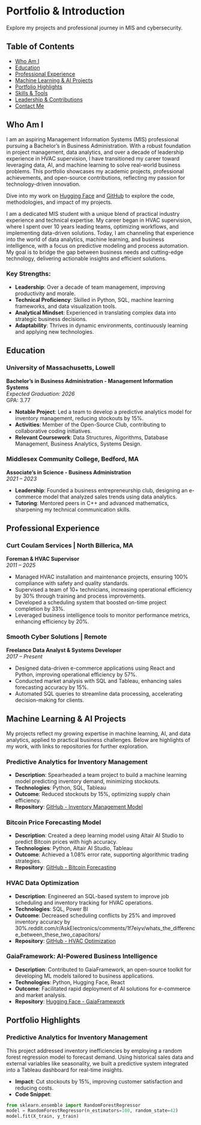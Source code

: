 # Portfolio & Introduction
Explore my projects and professional journey in MIS and cybersecurity.

## Table of Contents
- [Who Am I](#who-am-i)
- [Education](#education)
- [Professional Experience](#professional-experience)
- [Machine Learning & AI Projects](#machine-learning--ai-projects)
- [Portfolio Highlights](#portfolio-highlights)
- [Skills & Tools](#skills--tools)
- [Leadership & Contributions](#leadership--contributions)
- [Contact Me](#contact-me)

## Who Am I
I am an aspiring Management Information Systems (MIS) professional pursuing a Bachelor’s in Business Administration. With a robust foundation in project management, data analytics, and over a decade of leadership experience in HVAC supervision, I have transitioned my career toward leveraging data, AI, and machine learning to solve real-world business problems. This portfolio showcases my academic projects, professional achievements, and open-source contributions, reflecting my passion for technology-driven innovation.

Dive into my work on [Hugging Face](https://huggingface.co/) and [GitHub](https://github.com/) to explore the code, methodologies, and impact of my projects.

I am a dedicated MIS student with a unique blend of practical industry experience and technical expertise. My career began in HVAC supervision, where I spent over 10 years leading teams, optimizing workflows, and implementing data-driven solutions. Today, I am channeling that experience into the world of data analytics, machine learning, and business intelligence, with a focus on predictive modeling and process automation. My goal is to bridge the gap between business needs and cutting-edge technology, delivering actionable insights and efficient solutions.

### Key Strengths:
- **Leadership**: Over a decade of team management, improving productivity and morale.
- **Technical Proficiency**: Skilled in Python, SQL, machine learning frameworks, and data visualization tools.
- **Analytical Mindset**: Experienced in translating complex data into strategic business decisions.
- **Adaptability**: Thrives in dynamic environments, continuously learning and applying new technologies.

## Education
### University of Massachusetts, Lowell
**Bachelor’s in Business Administration - Management Information Systems**  
*Expected Graduation: 2026*  
GPA: 3.77  
- **Notable Project**: Led a team to develop a predictive analytics model for inventory management, reducing stockouts by 15%.  
- **Activities**: Member of the Open-Source Club, contributing to collaborative coding initiatives.  
- **Relevant Coursework**: Data Structures, Algorithms, Database Management, Business Analytics, Systems Design.

### Middlesex Community College, Bedford, MA
**Associate’s in Science - Business Administration**  
*2021 – 2023*  
- **Leadership**: Founded a business entrepreneurship club, designing an e-commerce model that analyzed sales trends using data analytics.  
- **Tutoring**: Mentored peers in C++ and advanced mathematics, sharpening my technical communication skills.

## Professional Experience
### Curt Coulam Services | North Billerica, MA
**Foreman & HVAC Supervisor**  
*2011 – 2025*  
- Managed HVAC installation and maintenance projects, ensuring 100% compliance with safety and quality standards.  
- Supervised a team of 10+ technicians, increasing operational efficiency by 30% through training and process improvements.  
- Developed a scheduling system that boosted on-time project completion by 33%.  
- Leveraged business intelligence tools to monitor performance metrics, enhancing efficiency by 20%.

### Smooth Cyber Solutions | Remote
**Freelance Data Analyst & Systems Developer**  
*2017 – Present*  
- Designed data-driven e-commerce applications using React and Python, improving operational efficiency by 57%.  
- Conducted market analysis with SQL and Tableau, enhancing sales forecasting accuracy by 15%.  
- Automated SQL queries to streamline data processing, accelerating decision-making for clients.

## Machine Learning & AI Projects
My projects reflect my growing expertise in machine learning, AI, and data analytics, applied to practical business challenges. Below are highlights of my work, with links to repositories for further exploration.

### Predictive Analytics for Inventory Management
- **Description**: Spearheaded a team project to build a machine learning model predicting inventory demand, minimizing stockouts.  
- **Technologies**: Python, SQL, Tableau  
- **Outcome**: Reduced stockouts by 15%, optimizing supply chain efficiency.  
- **Repository**: [GitHub - Inventory Management Model](https://github.com/yourusername/inventory-management-model)

### Bitcoin Price Forecasting Model
- **Description**: Created a deep learning model using Altair AI Studio to predict Bitcoin prices with high accuracy.  
- **Technologies**: Python, Altair AI Studio, Tableau  
- **Outcome**: Achieved a 1.08% error rate, supporting algorithmic trading strategies.  
- **Repository**: [GitHub - Bitcoin Forecasting](https://github.com/yourusername/bitcoin-forecasting)

### HVAC Data Optimization
- **Description**: Engineered an SQL-based system to improve job scheduling and inventory tracking for HVAC operations.  
- **Technologies**: SQL, Power BI  
- **Outcome**: Decreased scheduling conflicts by 25% and improved inventory accuracy by 30%.reddit.com/r/AskElectronics/comments/1f7eiyv/whats_the_difference_between_these_two_capacitors/
- **Repository**: [GitHub - HVAC Optimization](https://github.com/yourusername/hvac-optimization)

### GaiaFramework: AI-Powered Business Intelligence
- **Description**: Contributed to GaiaFramework, an open-source toolkit for developing ML models tailored to business applications.  
- **Technologies**: Python, Hugging Face, React  
- **Outcome**: Facilitated rapid deployment of AI solutions for e-commerce and market analysis.  
- **Repository**: [Hugging Face - GaiaFramework](https://huggingface.co/gaiaframework)

## Portfolio Highlights
### Predictive Analytics for Inventory Management
This project addressed inventory inefficiencies by employing a random forest regression model to forecast demand. Using historical sales data and external variables like seasonality, we built a predictive system integrated into a Tableau dashboard for real-time insights.  
- **Impact**: Cut stockouts by 15%, improving customer satisfaction and reducing costs.  
- **Code Snippet**:
```python
from sklearn.ensemble import RandomForestRegressor
model = RandomForestRegressor(n_estimators=100, random_state=42)
model.fit(X_train, y_train)
